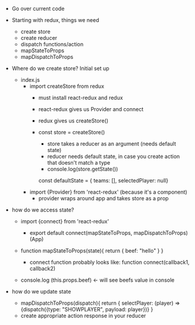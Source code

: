 * Go over current code

* Starting with redux, things we need
  * create store
  * create reducer
  * dispatch functions/action
  * mapStateToProps
  * mapDispatchToProps

* Where do we create store? Initial set up
  * index.js
    * import createStore from redux
      * must install react-redux and redux
      * react-redux gives us Provider and connect
      * redux gives us createStore()
      * const store = createStore()
        * store takes a reducer as an argument (needs default state)
        * reducer needs default state, in case you create action that doesn't match a type
        * console.log(store.getState())

        const defaultState = { teams: [], selectedPlayer: null}
    * import {Provider} from 'react-redux'  (because it's a component)
      * provider wraps around app and takes store as a prop

* how do we access state?
  * import {connect} from 'react-redux'
    * export default connect(mapStateToProps, mapDispatchToProps)(App)
  * function mapStateToProps(state){
      return { beef: "hello" }
    }

    * connect function probably looks like:
      function connect(callback1, callback2)
  * console.log (this.props.beef) <- will see beefs value in console

* how do we update state
  * mapDispatchToProps(dispatch){
      return {
        selectPlayer: (player) => {dispatch({type: "SHOWPLAYER", payload: player})}
      }
  * create appropriate action response in your reducer
